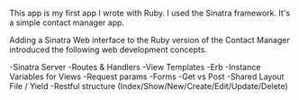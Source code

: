 
This app is my first app I wrote with Ruby. I used the Sinatra framework. It's a simple contact manager app.


Adding a Sinatra Web interface to the Ruby version of the Contact Manager introduced the following web development concepts.

-Sinatra Server
-Routes & Handlers
-View Templates
-Erb
-Instance Variables for Views
-Request params
-Forms
-Get vs Post
-Shared Layout File / Yield
-Restful structure (Index/Show/New/Create/Edit/Update/Delete)
